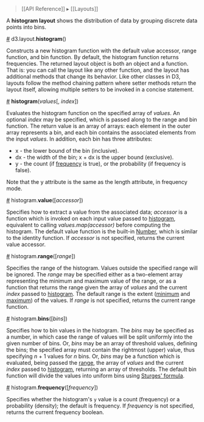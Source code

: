 > [[API Reference]] ▸ [[Layouts]]

A **histogram layout** shows the distribution of data by grouping discrete data points into bins.

<a name="histogram" href="#histogram">#</a> d3.layout.<b>histogram</b>()

Constructs a new histogram function with the default value accessor, range function, and bin function. By default, the histogram function returns frequencies. The returned layout object is both an object and a function. That is: you can call the layout like any other function, and the layout has additional methods that change its behavior. Like other classes in D3, layouts follow the method chaining pattern where setter methods return the layout itself, allowing multiple setters to be invoked in a concise statement.

<a name="_histogram" href="#_histogram">#</a> <b>histogram</b>(<i>values</i>[, <i>index</i>])

Evaluates the histogram function on the specified array of *values*. An optional *index* may be specified, which is passed along to the range and bin function. The return value is an array of arrays: each element in the outer array represents a bin, and each bin contains the associated elements from the input *values*. In addition, each bin has three attributes:

* x - the lower bound of the bin (inclusive).
* dx - the width of the bin; x + dx is the upper bound (exclusive).
* y - the count (if [frequency](#frequency) is true), or the probability (if frequency is false).

Note that the y attribute is the same as the length attribute, in frequency mode.

<a name="value" href="#value">#</a> histogram.<b>value</b>([<i>accessor</i>])

Specifies how to extract a value from the associated data; *accessor* is a function which is invoked on each input value passed to [histogram](#_histogram), equivalent to calling *values.map(accessor)* before computing the histogram. The default value function is the built-in [Number](https://developer.mozilla.org/en/JavaScript/Reference/Global_Objects/Number), which is similar to the identity function. If *accessor* is not specified, returns the current value accessor.

<a name="range" href="#range">#</a> histogram.<b>range</b>([<i>range</i>])

Specifies the range of the histogram. Values outside the specified range will be ignored. The *range* may be specified either as a two-element array representing the minimum and maximum value of the range, or as a function that returns the range given the array of *values* and the current *index* passed to [histogram](#_histogram). The default range is the extent ([minimum](Arrays#d3_min) and [maximum](Arrays#d3_max)) of the values. If *range* is not specified, returns the current range function.

<a name="bins" href="#bins">#</a> histogram.<b>bins</b>([<i>bins</i>])

Specifies how to bin values in the histogram. The *bins* may be specified as a number, in which case the range of values will be split uniformly into the given number of bins. Or, *bins* may be an array of threshold values, defining the bins; the specified array must contain the rightmost (upper) value, thus specifying *n* + 1 values for *n* bins. Or, *bins* may be a function which is evaluated, being passed the [range](#range), the array of *values* and the current *index* passed to [histogram](#_histogram), returning an array of thresholds. The default bin function will divide the values into uniform bins using [Sturges' formula](http://en.wikipedia.org/wiki/Histogram).

<a name="frequency" href="#frequency">#</a> histogram.<b>frequency</b>([<i>frequency</i>])

Specifies whether the histogram's `y` value is a count (frequency) or a probability (density); the default is frequency. If *frequency* is not specified, returns the current frequency boolean.
